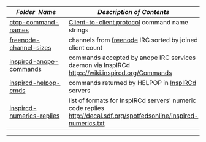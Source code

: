 |&nbsp;&nbsp;&nbsp;&nbsp;_Folder&nbsp;&nbsp;Name_&nbsp;&nbsp;&nbsp;&nbsp;| _Description of Contents_
|:----------------|--------------------------------------------------------------------------------------------------------------------------------------------------------
| [ctcp-command-names](ctcp-command-names.txt) |  [Client-to-client protocol](https://wikipedia.org/wiki/Client-to-client_protocol) command name strings 
| [freenode-channel-sizes](freenode-channel-sizes.txt) |  channels from [freenode](https://freenode.net) IRC sorted by joined client count 
| [inspircd-anope-commands](inspircd-anope-commands.txt) |  commands accepted by anope IRC services daemon via InspIRCd <https://wiki.inspircd.org/Commands> 
| [inspircd-helpop-cmds](inspircd-helpop-cmds.txt) |  commands returned by HELPOP in [InspIRCd](https://inspircd.org) servers 
| [inspircd-numerics-replies](inspircd-numerics-replies.txt) |  list of formats for InspIRCd servers' numeric code replies <http://decal.sdf.org/spotfedsonline/inspircd-numerics.txt> 

* * *

